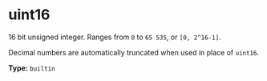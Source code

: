 # uint16

16 bit unsigned integer. Ranges from `0` to `65 535`, or `[0, 2^16-1]`.

Decimal numbers are automatically truncated when used in place of `uint16`.

**Type:** `builtin`

